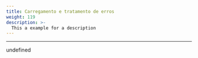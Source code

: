 ```yaml
---
title: Carregamento e tratamento de erros
weight: 119
description: >-
  This a example for a description
---
```


---

undefined
